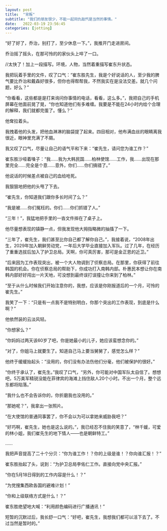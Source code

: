 ```yaml
---
layout: post
title:  "背叛"
subtitle: "我们的朋友很少，不能一起同仇敌忾是当然的事情。"
date:   2022-03-19 23:56:45
categories: [jotting]
---
```


“好了好了，乔治，别打了，至少休息一下。”，我推开门走进房间。

乔治摇了摇头，在那可怜的的家伙头上啐了一口。


//太快了！加上一段描写。环境，人物，当然着重描写崔东升状态。

我把玩着手里的文件，叹了口气：“崔东胜先生，我是个好说话的人，至少我的脾气要比乔治和戴森好很多，但你也得帮帮我，不然我实在是没法交差。就几个问题，好么？”

“你看看，这些都是是打来询问你事情的电话，看看，这么多。”，我把自己的手机屏幕在他面前晃了晃，“你也知道他们有多难缠。我要是不能在24小时内给个合理的解释，我们就都完蛋了。懂么？”

他耷拉着头。

我拽着他的头发，把他血淋淋的脑袋提了起来。四目相对，他布满血丝的眼睛离我很近，眼神里充满了不屑。

我又叹了口气，尽量让自己的语气平和下来：“崔先生，请问您为谁工作？”

崔东胜沙哑着嗓子：“我……我为大韩民国……柏林使馆……工作，我……出现在那里完全……完全是个意……意外，你们……你们搞错了。”

他说话的时候差点被自己的血给呛死。

我狠狠地把他的头甩了下去。

“崔先生，你知道我们跟你多长时间了么？”

“我是被……你们冤枉的。你们……你们抓错了人。”

“三年！”，我猛地把手里的一沓文件摔在了桌子上。

他尽量想表现的镇静一点，但我发现他大拇指略微的抽搐了一下。

“三年了，崔先生，我们甚至比你自己都了解你自己。”，我接着说，“2008年出生，2029年加入朝鲜劳动党，一年后大学毕业直接加入军队。过了几年，在经历了重重选拔后加入了护卫总局。天啊，你可真厉害，那可是金正恩的近卫。”

“后来因为工作表现突出，被一个大人物调到了侦察总局。在那里，你获得了前往韩国的机会。你在侦察总局的帮助下，你成功打入南韩内部。朴惠民本想让你在南韩内部好好闯出一片天地，可没想到最终误打误撞让你来到了柏林。”

“至于从什么时候我们开始注意你的，我想，应该是你刚报道后的一个月，可怜的崔先生。”

我笑了一下：“只是有一点我不是特别明白，你那个突出的工作表现，到底是什么啊？”


他依然装的云淡风轻。


“你想家么？”

“你妈妈过两天该60岁了吧，你是她最小的儿子，她应该蛮想念你的。”

“对了，你姐马上就要生了。知道自己马上要当舅舅了，感觉怎么样？”

他终于缓缓抬起头：“没用的，你们没有办法伤他们分毫，他们被保护的很好。”

“你终于承认了，崔先生。”我叹了口气，“另外，你可能对中国军队太自信了。想想吧，5万美军精锐没能在菲律宾的海滩上挡住敌人20个小时。不出一个月，整个远东都将陷落。”

“我什么也不会告诉你的，你折磨我也没用的。”

“那她呢？”，我拿出一张照片。

“在大使馆的普通同事罢了，你不会以为可以拿她来威胁我吧？”

“好巧啊，崔先生，她也是这么说的。”，我已经忍不住我的笑意了，“林千媛，可爱的林小姐，我们崔先生的地下情人——也是朝鲜特工。”




……





我把声音提高了二十个分贝：“你为谁工作！？你的上级是谁！？你向谁汇报！？”

崔东胜抬起了头，说到：“为护卫总局李佑仁工作。直接向党中央汇报。”

“你在5月18日得到的工作内容是什么！？”

“为党搜集西欧各国的避难计划！”

“你和上级联络方式是什么！？”

崔东胜绝望地大喊：“利用颜色编码进行广播通讯！”


短暂的沉默过后，我长舒一口气：“好吧，崔先生，我想我们都可以活下去了。不过当然是暂时的。”